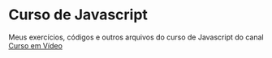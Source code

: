 # Curso de Javascript
Meus exercícios, códigos e outros arquivos do curso de Javascript do canal [Curso em Vídeo](https://www.cursoemvideo.com/)
